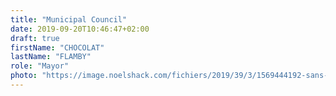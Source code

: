 ```yaml
---
title: "Municipal Council"
date: 2019-09-20T10:46:47+02:00
draft: true
firstName: "CHOCOLAT"
lastName: "FLAMBY"
role: "Mayor"
photo: "https://image.noelshack.com/fichiers/2019/39/3/1569444192-sans-titre.png"
---
```

